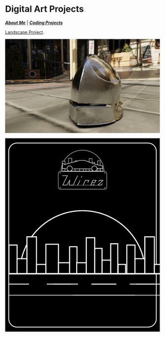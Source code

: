 # Digital Art Projects

[***About Me***](./README.md) | [***Coding Projects***](./coding.md)


[Landscape Project](./assets/img/Landscape.mp4).

![Helmet Render](./assets/img/torres_helmFront.jpg)

![Fake Company Gif Project](./assets/img/Final-Project-gif.gif)
